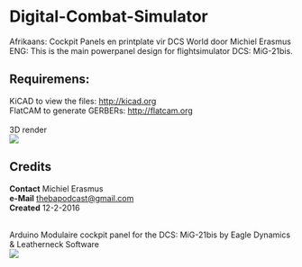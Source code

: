 # Digital-Combat-Simulator
Afrikaans: Cockpit Panels en printplate vir DCS World door Michiel Erasmus <br/>
ENG: This is the main powerpanel design for flightsimulator DCS: MiG-21bis.

Requiremens:
---
KiCAD to view the files: http://kicad.org <br/>
FlatCAM to generate GERBERs: http://flatcam.org<br/>
<br/>
3D render<br/>
<img src="http://i.imgur.com/c4FUt3jm.png"><br/>

Credits
---
**Contact** Michiel Erasmus <br/>
**e-Mail** thebapodcast@gmail.com<br/>
**Created** 12-2-2016<br/>

<br/>
Arduino Modulaire cockpit panel for the DCS: MiG-21bis by Eagle Dynamics &amp; Leatherneck Software<br/>

<img src="https://i.imgur.com/yPtFUdrm.jpg">
